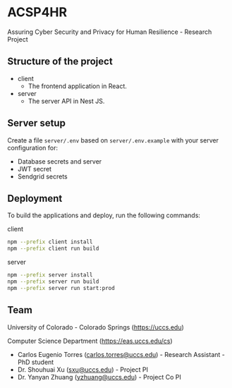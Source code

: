 # ACSP4HR

Assuring Cyber Security and Privacy for Human Resilience - Research Project

## Structure of the project

- client
  - The frontend application in React.
- server
  - The server API in Nest JS.

## Server setup

Create a file `server/.env` based on `server/.env.example` with your server configuration for:

- Database secrets and server
- JWT secret
- Sendgrid secrets

## Deployment

To build the applications and deploy, run the following commands:

client

```sh
npm --prefix client install
npm --prefix client run build
```

server

```sh
npm --prefix server install
npm --prefix server run build
npm --prefix server run start:prod
```

## Team

University of Colorado - Colorado Springs (<https://uccs.edu>)

Computer Science Department (<https://eas.uccs.edu/cs>)

- Carlos Eugenio Torres (<carlos.torres@uccs.edu>) - Research Assistant - PhD student
- Dr. Shouhuai Xu (<sxu@uccs.edu>) - Project PI
- Dr. Yanyan Zhuang (<yzhuang@uccs.edu>) - Project Co PI

